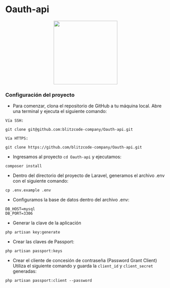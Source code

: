 # Oauth-api

<p align="center">
    <img src="https://drive.google.com/uc?export=download&id=1yyVoEHmLQgzYpDJJJvjtpo1MHdZNP84k" width="200">
</p>

### Configuración del proyecto

-   Para comenzar, clona el repositorio de GitHub a tu máquina local. Abre una terminal y ejecuta el siguiente comando:

`Vía SSH:`

```
git clone git@github.com:blitzcode-company/Oauth-api.git
```

`Vía HTTPS:`

```
git clone https://github.com/blitzcode-company/Oauth-api.git
```

-   Ingresamos al proyecto `cd Oauth-api` y ejecutamos:

```
composer install
```

-   Dentro del directorio del proyecto de Laravel, generamos el archivo .env con el siguiente comando:

```
cp .env.example .env
```

-   Configuramos la base de datos dentro del archivo .env:

```
DB_HOST=mysql
DB_PORT=3306
```

- Generar la clave de la aplicación

```
php artisan key:generate
```

- Crear las claves de Passport:
```
php artisan passport:keys
```
- Crear el cliente de concesión de contraseña (Password Grant Client)
Utiliza el siguiente comando y guarda la `client_id` y `client_secret` generadas:

```
php artisan passport:client --password
```